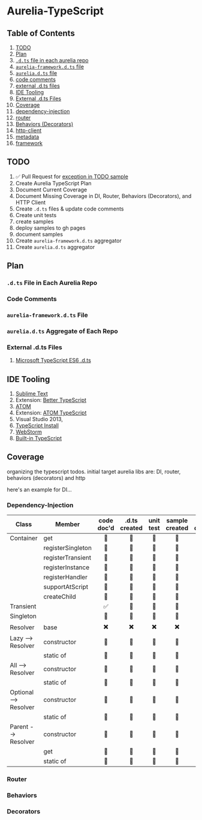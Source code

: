 # Aurelia-TypeScript

## Table of Contents

1. [TODO](https://github.com/cmichaelgraham/aurelia-typescript/blob/master/Aurelia-TypeScript.md#todo)
3. [Plan]()
  1. [`.d.ts` file in each aurelia repo](https://github.com/cmichaelgraham/aurelia-typescript/blob/master/Aurelia-TypeScript.md#dts-file-in-each-aurelia-repo)
  3. [`aurelia-framework.d.ts` file](https://github.com/cmichaelgraham/aurelia-typescript/blob/master/Aurelia-TypeScript.md#aurelia-frameworkdts-file)
  3. [`aurelia.d.ts` file](https://github.com/cmichaelgraham/aurelia-typescript/blob/master/Aurelia-TypeScript.md#aureliadts-aggregate-of-each-repo)
  4. [code comments](https://github.com/cmichaelgraham/aurelia-typescript/blob/master/Aurelia-TypeScript.md#code-comments)
  5. [external .d.ts files](https://github.com/cmichaelgraham/aurelia-typescript/blob/master/Aurelia-TypeScript.md#external-dts-files)
2. [IDE Tooling](https://github.com/cmichaelgraham/aurelia-typescript/blob/master/Aurelia-TypeScript.md#ide-tooling)
2. [External .d.ts Files](https://github.com/cmichaelgraham/aurelia-typescript/blob/master/Aurelia-TypeScript.md#external-dts-files)
2. [Coverage](https://github.com/cmichaelgraham/aurelia-typescript/blob/master/Aurelia-TypeScript.md#coverage)
  1. [dependency-injection](https://github.com/cmichaelgraham/aurelia-typescript/blob/master/Aurelia-TypeScript.md#dependency-injection)
  2. [router](https://github.com/cmichaelgraham/aurelia-typescript/blob/master/Aurelia-TypeScript.md#router)
  3. [Behaviors (Decorators)]()
  4. [http-client]()
  5. [metadata](https://github.com/cmichaelgraham/aurelia-typescript/blob/master/Aurelia-TypeScript.md#Metadata)
  6. [framework]()

## TODO

1. :white_check_mark: Pull Request for [exception in TODO sample](https://github.com/aurelia/templating/issues/34)
1. Create Aurelia TypeScript Plan
2. Document Current Coverage
3. Document Missing Coverage in DI, Router, Behaviors (Decorators), and HTTP Client
4. Create `.d.ts` files & update code comments
5. Create unit tests
6. create samples
7. deploy samples to gh pages
8. document samples
5. Create `aurelia-framework.d.ts` aggregator
6. Create `aurelia.d.ts` aggregator

## Plan

### `.d.ts` File in Each Aurelia Repo

### Code Comments

### `aurelia-framework.d.ts` File

### `aurelia.d.ts` Aggregate of Each Repo

### External .d.ts Files

1. [Microsoft TypeScript ES6 .d.ts](https://github.com/Microsoft/TypeScript/blob/master/bin/lib.es6.d.ts)

## IDE Tooling

1. [Sublime Text](http://www.sublimetext.com/)
  2. Extension: [Better TypeScript](https://github.com/lavrton/sublime-better-typescript)
2. [ATOM](https://atom.io/)
  3. Extension: [ATOM TypeScript](https://atom.io/packages/atom-typescript)
3. Visual Studio 2013, 
  4. [TypeScript Install](http://www.typescriptlang.org/#Download)
4. [WebStorm](https://www.jetbrains.com/webstorm/)
  4. [Built-in TypeScript](https://www.jetbrains.com/webstorm/features/#modern_languages)

## Coverage

organizing the typescript todos.  initial target aurelia libs are: DI, router, behaviors (decorators) and http 

here's an example for DI...

### Dependency-Injection

| Class | Member | code doc'd | .d.ts created | unit test | sample created | sample deployed | sample doc'd |
| --- | --- | :---: | :---: | :---: | :---: | :---: |  :---: |
| Container | get | :memo: | :memo: | :memo: | :memo: | :memo: | :memo: |
|  | registerSingleton | :memo: | :memo: | :memo: | :memo: | :memo: | :memo: |
|  | registerTransient | :memo: | :memo: | :memo: | :memo: | :memo: | :memo: |
|  | registerInstance | :memo: | :memo: | :memo: | :memo: | :memo: | :memo: |
|  | registerHandler | :memo: | :memo: | :memo: | :memo: | :memo: | :memo: |
|  | supportAtScript | :memo: | :memo: | :memo: | :memo: | :memo: | :memo: |
|  | createChild | :memo: | :memo: | :memo: | :memo: | :memo: | :memo: |
| Transient |  | :white_check_mark: | :memo: | :memo: | :memo: | :memo: | :memo: |
| Singleton |  | :memo: | :memo: | :memo: | :memo: | :memo: | :memo: |
| Resolver | base | :heavy_multiplication_x: | :heavy_multiplication_x: | :heavy_multiplication_x: | :heavy_multiplication_x: | :heavy_multiplication_x: |  :heavy_multiplication_x: |
| Lazy --> Resolver | constructor | :memo: | :memo: | :memo: | :memo: | :memo: | :memo: |
|  | static of | :memo: | :memo: | :memo: | :memo: | :memo: | :memo: |
| All --> Resolver | constructor | :memo: | :memo: | :memo: | :memo: | :memo: | :memo: |
|  | static of | :memo: | :memo: | :memo: | :memo: | :memo: | :memo: |
| Optional --> Resolver | constructor | :memo: | :memo: | :memo: | :memo: | :memo: | :memo: |
|  | static of | :memo: | :memo: | :memo: | :memo: | :memo: | :memo: |
| Parent --> Resolver | constructor | :memo: | :memo: | :memo: | :memo: | :memo: | :memo: |
|  | get | :memo: | :memo: | :memo: | :memo: | :memo: | :memo: |
|  | static of | :memo: | :memo: | :memo: | :memo: | :memo: | :memo: |

### Router

### Behaviors

### Decorators

